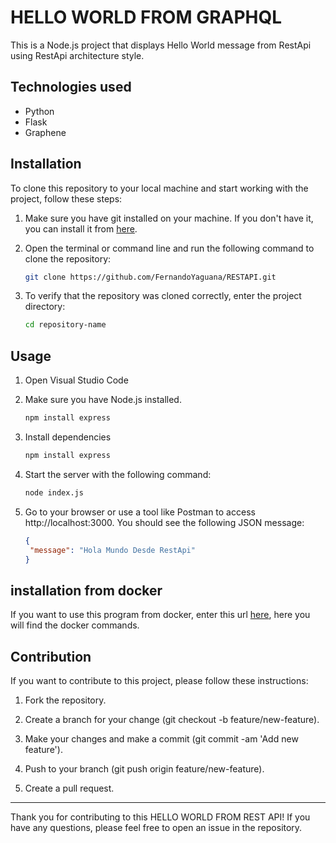 # HELLO WORLD FROM GRAPHQL

This is a Node.js project that displays Hello World message from RestApi using RestApi architecture style.

## Technologies used

- Python
- Flask
- Graphene
  
## Installation

To clone this repository to your local machine and start working with the project, follow these steps:

1. Make sure you have git installed on your machine. If you don't have it, you can install it from [here](https://git-scm.com/).

2. Open the terminal or command line and run the following command to clone the repository:

    ```bash
   git clone https://github.com/FernandoYaguana/RESTAPI.git
    
4. To verify that the repository was cloned correctly, enter the project directory:
   
    ``` bash
    cd repository-name
    
## Usage

1. Open Visual Studio Code

2. Make sure you have Node.js installed.
   ```bash
   npm install express
   
3. Install dependencies
   ```bash
   npm install express
4. Start the server with the following command:
   ```bash
   node index.js
5. Go to your browser or use a tool like Postman to access http://localhost:3000. You should see the following JSON message:
   ```json
   {
    "message": "Hola Mundo Desde RestApi"
   }
   
## installation from docker

If you want to use this program from docker, enter this url [here](https://hub.docker.com/repository/docker/fernanyag20/restapi-proyect/general), here you will find the docker commands.

## Contribution

If you want to contribute to this project, please follow these instructions:

1. Fork the repository.
   
2. Create a branch for your change (git checkout -b feature/new-feature).
   
3. Make your changes and make a commit (git commit -am 'Add new feature').
   
4. Push to your branch (git push origin feature/new-feature).
   
5. Create a pull request.

---

Thank you for contributing to this HELLO WORLD FROM REST API! If you have any questions, please feel free to open an issue in the repository.
